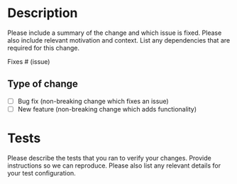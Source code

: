 # Description

Please include a summary of the change and which issue is fixed. Please also include relevant motivation and context. 
List any dependencies that are required for this change.

Fixes # (issue)

## Type of change

- [ ] Bug fix (non-breaking change which fixes an issue)
- [ ] New feature (non-breaking change which adds functionality)

# Tests

Please describe the tests that you ran to verify your changes. Provide instructions so we can reproduce. 
Please also list any relevant details for your test configuration.
